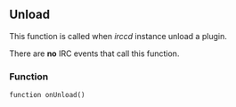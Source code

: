 ## Unload

This function is called when *irccd* instance unload a plugin.

There are **no** IRC events that call this function.

### Function

	function onUnload()

<!--- vim: set syntax=mkd: -->


